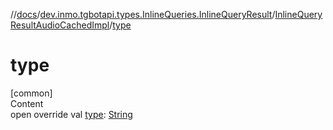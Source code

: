 //[docs](../../../index.md)/[dev.inmo.tgbotapi.types.InlineQueries.InlineQueryResult](../index.md)/[InlineQueryResultAudioCachedImpl](index.md)/[type](type.md)



# type  
[common]  
Content  
open override val [type](type.md): [String](https://kotlinlang.org/api/latest/jvm/stdlib/kotlin/-string/index.html)  




